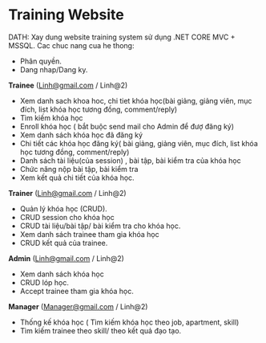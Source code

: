 # Training Website
DATH:
Xay dung website training system sử dụng .NET CORE MVC + MSSQL.
Cac chuc nang cua he thong:

+ Phân quyền.
+ Dang nhap/Dang ky.

**Trainee** (Linh@gmail.com / Linh@2)
+ Xem danh sach khoa hoc, chi tiet khóa học(bài giảng, giảng viên, mục đích, list khóa học tương đồng, comment/reply)
+ Tìm kiếm khóa học
+ Enroll khóa học ( bắt buộc send mail cho Admin để đượ đăng ký)
+ Xem danh sách khóa học đã đăng ký
+ Chi tiết các khóa học đăng ký( bài giảng, giảng viên, mục đích, list khóa học tương đồng, comment/reply)
+ Danh sách tài liệu(của session) , bài tập, bài kiểm tra của khóa học
+ Chức năng nộp bài tập, bài kiểm tra
+ Xem kết quả chi tiết của khóa học.

**Trainer**  (Linh@gmail.com / Linh@2)
+ Quản lý khóa học (CRUD).
+ CRUD session cho khóa học
+ CRUD tài liệu/bài tập/ bài kiểm tra cho khóa học.
+ Xem danh sách trainee tham gia khóa học
+ CRUD kết quả của trainee.

**Admin**  (Linh@gmail.com / Linh@2)
+ Xem danh sách khóa học
+ CRUD lóp học.
+ Accept trainee tham gia khóa học.

**Manager**  (Manager@gmail.com / Linh@2)
+ Thống kế khóa học ( Tìm kiếm khóa học theo job, apartment, skill)
+ Tìm kiếm trainee theo skill/ theo kết quả đạo tạo.
